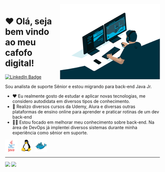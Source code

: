 <img src = "dev.gif" width = "325px" align = "right">

# ❤ Olá, seja bem vindo ao meu cafofo digital!
  <div id="badges">
  <a href = "https://www.linkedin.com/in/edson-s-freitas/">
    <img src="https://img.shields.io/badge/LinkedIn-blue?style=for-the-badge&logo=linkedin&logoColor=white" alt="LinkedIn Badge"/>
  </a>
</div>

Sou analista de suporte Sênior e estou migrando para back-end Java Jr.

- ❤ Eu realmente gosto de estudar e aplicar novas tecnologias, me considero autodidata em diversos tipos de conhecimento.
- 💙 Realizo diversos cursos da Udemy, Alura e diversas outras plataformas de ensino online para aprender e praticar rotinas de um dev back-end
- 👩‍💻 Estou focado em melhorar meu conhecimento sobre back-end. Na área de DevOps já implentei diversos sistemas durante minha experiência como sênior em suporte.

<div>
  <img src="https://github.com/devicons/devicon/blob/master/icons/java/java-original-wordmark.svg" title="Java" alt="Java" width="40" height="40"/>&nbsp;
  <img src="https://github.com/devicons/devicon/blob/master/icons/linux/linux-original.svg" title="Linux" alt="Linux" width="40" height="40"/>&nbsp;
  <img src="https://github.com/devicons/devicon/blob/master/icons/docker/docker-original.svg" title="Docker/Podman" alt="Docker/Podman"" width="40" height="40"/>&nbsp;
</div>

---


<div align = "left">
<img height = "200em" src="https://github-readme-stats.vercel.app/api/top-langs/?username=EdsonSFreitas&show_icons=true&theme=bear&count_private=true"/>
<img height = "200em" src="https://github-readme-stats-sigma-five.vercel.app/api?username=EdsonSFreitas&show_icons=true&show_icons=true&theme=merko&count_private=true" />
</div>
